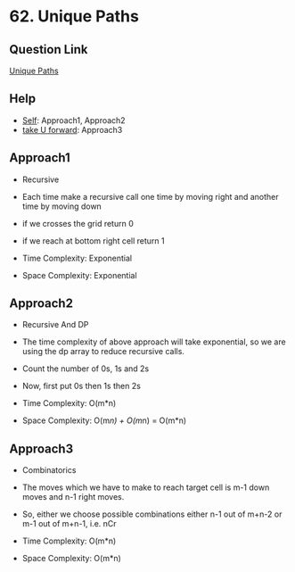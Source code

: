
# 62. Unique Paths


## Question Link

[Unique Paths](https://leetcode.com/problems/unique-paths/)

## Help

- [Self](#): Approach1, Approach2
- [take U forward](https://www.youtube.com/watch?v=t_f0nwwdg5o): Approach3


## Approach1

- Recursive

- Each time make a recursive call one time by moving right and another time by moving down

- if we crosses the grid return 0

- if we reach at bottom right cell return 1

- Time Complexity: Exponential

- Space Complexity: Exponential

## Approach2

- Recursive And DP

- The time complexity of above approach will take exponential, so we are using the dp array to reduce recursive calls.

- Count the number of 0s, 1s and 2s

- Now, first put 0s then 1s then 2s

- Time Complexity: O(m*n)

- Space Complexity: O(m*n) + O(m*n) = O(m*n)

## Approach3

- Combinatorics

- The moves which we have to make to reach target cell is m-1 down moves and n-1 right moves.

- So, either we choose possible combinations either n-1 out of m+n-2 or m-1 out of m+n-1, i.e. nCr

- Time Complexity: O(m*n)

- Space Complexity: O(m*n)


